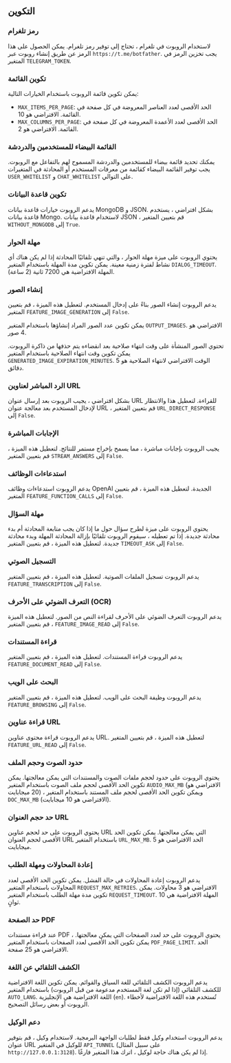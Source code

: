 ## التكوين

### رمز تلغرام

لاستخدام الروبوت في تلغرام ، تحتاج إلى توفير رمز تلغرام. يمكن الحصول على هذا الرمز عن طريق إنشاء روبوت عبر `https://t.me/botfather`. يجب تخزين الرمز في المتغير `TELEGRAM_TOKEN`.

### تكوين القائمة

يمكن تكوين قائمة الروبوت باستخدام الخيارات التالية:

- `MAX_ITEMS_PER_PAGE`: الحد الأقصى لعدد العناصر المعروضة في كل صفحة في القائمة. الافتراضي هو 10.
- `MAX_COLUMNS_PER_PAGE`: الحد الأقصى لعدد الأعمدة المعروضة في كل صفحة في القائمة. الافتراضي هو 2.

### القائمة البيضاء للمستخدمين والدردشة

يمكنك تحديد قائمة بيضاء للمستخدمين والدردشة المسموح لهم بالتفاعل مع الروبوت. يجب توفير القائمة البيضاء كقائمة من معرفات المستخدم أو المحادثة في المتغيرات `USER_WHITELIST` و `CHAT_WHITELIST` على التوالي.

### تكوين قاعدة البيانات

يدعم الروبوت خيارات قاعدة بيانات MongoDB و JSON. بشكل افتراضي ، يستخدم قاعدة بيانات Mongo. لاستخدام قاعدة بيانات JSON ، قم بتعيين المتغير `WITHOUT_MONGODB` إلى `True`.

### مهلة الحوار

يحتوي الروبوت على ميزة مهلة الحوار ، والتي تنهي تلقائيًا المحادثة إذا لم يكن هناك أي نشاط لفترة زمنية معينة. يمكن تكوين مدة المهلة باستخدام المتغير `DIALOG_TIMEOUT`. المهلة الافتراضية هي 7200 ثانية (2 ساعة).

### إنشاء الصور

يدعم الروبوت إنشاء الصور بناءً على إدخال المستخدم. لتعطيل هذه الميزة ، قم بتعيين المتغير `FEATURE_IMAGE_GENERATION` إلى `False`.

يمكن تكوين عدد الصور المراد إنشاؤها باستخدام المتغير `OUTPUT_IMAGES`. الافتراضي هو 4 صور.

تحتوي الصور المنشأة على وقت انتهاء صلاحية بعد انقضاءه يتم حذفها من ذاكرة الروبوت. يمكن تكوين وقت انتهاء الصلاحية باستخدام المتغير `GENERATED_IMAGE_EXPIRATION_MINUTES`. الوقت الافتراضي لانتهاء الصلاحية هو 5 دقائق.

### الرد المباشر لعناوين URL

بشكل افتراضي ، يجيب الروبوت بعد إرسال عنوان URL للقراءة. لتعطيل هذا والانتظار لإدخال المستخدم بعد معالجة عنوان URL ، قم بتعيين المتغير `URL_DIRECT_RESPONSE` إلى `False`.

### الإجابات المباشرة

يجيب الروبوت بإجابات مباشرة ، مما يسمح بإخراج مستمر للنتائج. لتعطيل هذه الميزة ، قم بتعيين المتغير `STREAM_ANSWERS` إلى `False`.

### استدعاءات الوظائف

يدعم الروبوت استدعاءات وظائف OpenAI الجديدة. لتعطيل هذه الميزة ، قم بتعيين المتغير `FEATURE_FUNCTION_CALLS` إلى `False`.

### مهلة السؤال

يحتوي الروبوت على ميزة لطرح سؤال حول ما إذا كان يجب متابعة المحادثة أم بدء محادثة جديدة. إذا تم تعطيله ، سيقوم الروبوت تلقائيًا بإزالة المحادثة المهلة وبدء محادثة جديدة. لتعطيل هذه الميزة ، قم بتعيين المتغير `TIMEOUT_ASK` إلى `False`.

### التسجيل الصوتي

يدعم الروبوت تسجيل الملفات الصوتية. لتعطيل هذه الميزة ، قم بتعيين المتغير `FEATURE_TRANSCRIPTION` إلى `False`.

### التعرف الضوئي على الأحرف (OCR)

يدعم الروبوت التعرف الضوئي على الأحرف لقراءة النص من الصور. لتعطيل هذه الميزة ، قم بتعيين المتغير `FEATURE_IMAGE_READ` إلى `False`.

### قراءة المستندات

يدعم الروبوت قراءة المستندات. لتعطيل هذه الميزة ، قم بتعيين المتغير `FEATURE_DOCUMENT_READ` إلى `False`.

### البحث على الويب

يدعم الروبوت وظيفة البحث على الويب. لتعطيل هذه الميزة ، قم بتعيين المتغير `FEATURE_BROWSING` إلى `False`.

### قراءة عناوين URL

يدعم الروبوت قراءة محتوى عناوين URL. لتعطيل هذه الميزة ، قم بتعيين المتغير `FEATURE_URL_READ` إلى `False`.

### حدود الصوت وحجم الملف

يحتوي الروبوت على حدود لحجم ملفات الصوت والمستندات التي يمكن معالجتها. يمكن تكوين الحد الأقصى لحجم ملف الصوت باستخدام المتغير `AUDIO_MAX_MB` (الافتراضي هو 20 ميجابايت) ، ويمكن تكوين الحد الأقصى لحجم ملف المستند باستخدام المتغير `DOC_MAX_MB` (الافتراضي هو 10 ميجابايت).

### حد حجم العنوان URL

يحتوي الروبوت على حد لحجم عناوين URL التي يمكن معالجتها. يمكن تكوين الحد الأقصى لحجم العنوان URL باستخدام المتغير `URL_MAX_MB`. الحد الافتراضي هو 5 ميجابايت.

### إعادة المحاولات ومهلة الطلب

يدعم الروبوت إعادة المحاولات في حالة الفشل. يمكن تكوين الحد الأقصى لعدد المحاولات باستخدام المتغير `REQUEST_MAX_RETRIES`. الافتراضي هو 3 محاولات. يمكن تكوين مدة مهلة الطلب باستخدام المتغير `REQUEST_TIMEOUT`. المهلة الافتراضية هي 10 ثوانٍ.

### حد الصفحة PDF

عند قراءة مستندات PDF ، يحتوي الروبوت على حد لعدد الصفحات التي يمكن معالجتها. يمكن تكوين الحد الأقصى لعدد الصفحات باستخدام المتغير `PDF_PAGE_LIMIT`. الحد الافتراضي هو 25 صفحة.

### الكشف التلقائي عن اللغة

يدعم الروبوت الكشف التلقائي للغة السياق والقوائم. يمكن تكوين اللغة الافتراضية للكشف التلقائي (إذا لم تكن لغة المستخدم مدعومة من قبل الروبوت) باستخدام المتغير `AUTO_LANG`. اللغة الافتراضية هي الإنجليزية (`en`). تُستخدم هذه اللغة الافتراضية لأخطاء الروبوت أو بعض رسائل التصحيح.

### دعم الوكيل

يدعم الروبوت استخدام وكيل فقط لطلبات الواجهة البرمجية. لاستخدام وكيل ، قم بتوفير عنوان URL للوكيل في المتغير `API_TUNNEL` (على سبيل المثال `http://127.0.0.1:3128`). إذا لم يكن هناك حاجة لوكيل ، اترك هذا المتغير فارغًا.